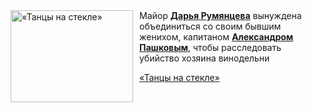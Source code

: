 <!--2025-05-13 22:13:27-->
<div class="yb">
  <div class="rss kino_kino"><a href="https://www.kino-teatr.ru/video/49556/" title="«Танцы на стекле»"><img src="https://www.kino-teatr.ru/video/6/5/49556/poster.jpg" width="196" height="147" align="left" hspace="5" style="margin: 0px 10px 0px 5px" alt="«Танцы на стекле»"/></a>Майор <a href=https://www.kino-teatr.ru/kino/acter/w/ros/3666/bio/ target=_blank><strong>Дарья Румянцева</strong></a> вынуждена объединиться со своим бывшим женихом, капитаном <a href=https://www.kino-teatr.ru/kino/acter/m/ros/3280/bio/ target=_blank><strong>Александром Пашковым</strong></a>, чтобы расследовать убийство хозяина винодельни <p class="titl"><a href="https://www.kino-teatr.ru/video/49556/">«Танцы на стекле»</a></p></div>
</div>
